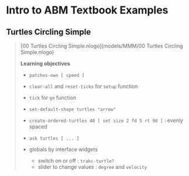 # Intro to ABM Textbook Examples 

## Turtles Circling Simple 

> [00 Turtles Circling Simple.nlogo](models/MMM/00 Turtles Circling Simple.nlogo)  
>
> **Learning objectives** 
>
> - `patches-own [ speed ]`
>
> - `clear-all` and `reset-ticks`  for `setup`  function 
>
> -  `tick` for `go` function 
>
> -  `set-default-shape turtles "arrow"` 
>
> - `create-ordered-turtles 40 [ set size 2 fd 5 rt 90 ]`  : evenly spaced 
>
> - `ask turtles [ ... ]` 
>
> - globals by interface widgets
>
>   - switch on or off : `trakc-turtle?`  
>   - slider to change values : `degree` and `velocity`
>

